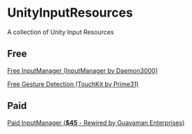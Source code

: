 # UnityInputResources
A collection of Unity Input Resources

## Free

[Free InputManager (InputManager by Daemon3000)](https://github.com/daemon3000/InputManager)

[Free Gesture Detection (TouchKit by Prime31)](https://github.com/prime31/TouchKit)

## Paid

[Paid InputManager (**$45** - Rewired by Guavaman Enterprises)](https://www.assetstore.unity3d.com/en/#!/content/21676)
